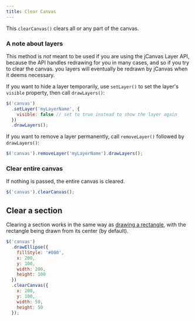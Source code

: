 ```yaml
---
title: Clear Canvas
---
```


This `clearCanvas()` clears all or any part of the canvas.

### A note about layers

This method is _not_ meant to be used if you are using the jCanvas Layer API, because the API handles redrawing for you in many cases, and so if you try to clear the canvas. you layers will eventually be redrawn by jCanvas when it deems necessary.

If you want to hide a layer temporarily, use `setLayer()` to set the layer's `visible` property, then call `drawLayers()`:

```js
$('canvas')
  .setLayer('myLayerName', {
    visible: false // set to true instead to show the layer again
  })
  .drawLayers();
```

If you want to remove a layer permanently, call `removeLayer()` followed by `drawLayers()`:

```js
$('canvas').removeLayer('myLayerName').drawLayers();
```

### Clear entire canvas

If nothing is passed, the entire canvas is cleared.

```js
$('canvas').clearCanvas();
```

## Clear a section

Clearing a section works in the same way as [drawing a rectangle](/jcanvas/docs/rectangles/), with the rectangle being drawn from its center (by default).

```js
$('canvas')
  .drawEllipse({
    fillStyle: '#000',
    x: 200,
    y: 100,
    width: 200,
    height: 100
  })
  .clearCanvas({
    x: 200,
    y: 100,
    width: 50,
    height: 50
  });
```
